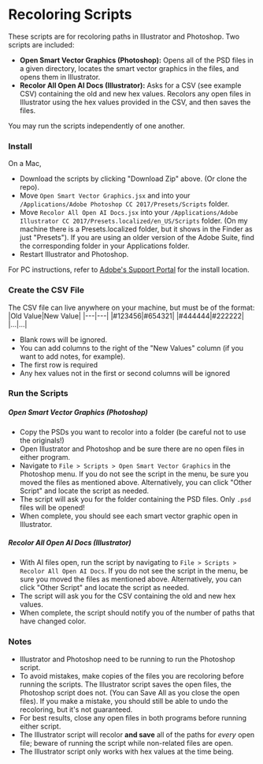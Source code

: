 # Recoloring Scripts
These scripts are for recoloring paths in Illustrator and Photoshop.  Two scripts are included:
- **Open Smart Vector Graphics (Photoshop):** Opens all of the PSD files in a given directory, locates the smart vector graphics in the files, and opens them in Illustrator.
- **Recolor All Open AI Docs (Illustrator):** Asks for a CSV (see example CSV) containing the old and new hex values.  Recolors any open files in Illustrator using the hex values provided in the CSV, and then saves the files.  

You may run the scripts independently of one another.

### Install
On a Mac,
- Download the scripts by clicking "Download Zip" above.  (Or clone the repo).
- Move `Open Smart Vector Graphics.jsx` and into your `/Applications/Adobe Photoshop CC 2017/Presets/Scripts` folder.
- Move `Recolor All Open AI Docs.jsx` into your `/Applications/Adobe Illustrator CC 2017/Presets.localized/en_US/Scripts` folder.  (On my machine there is a Presets.localized folder, but it shows in the Finder as just "Presets").  If you are using an older version of the Adobe Suite, find the corresponding folder in your Applications folder.
- Restart Illustrator and Photoshop.

For PC instructions, refer to [Adobe's Support Portal](https://helpx.adobe.com/photoshop/using/scripting.html) for the install location.

### Create the CSV File
The CSV file can live anywhere on your machine, but must be of the format:
|Old Value|New Value|
|---|---|
|#123456|#654321|
|#444444|#222222|
|...|...|

- Blank rows will be ignored.
- You can add columns to the right of the "New Values" column (if you want to add notes, for example).
- The first row is required
- Any hex values not in the first or second columns will be ignored

### Run the Scripts
##### Open Smart Vector Graphics (Photoshop)
- Copy the PSDs you want to recolor into a folder (be careful not to use the originals!)
- Open Illustrator and Photoshop and be sure there are no open files in either program.
- Navigate to `File > Scripts > Open Smart Vector Graphics` in the Photoshop menu.  If you do not see the script in the menu, be sure you moved the files as mentioned above.  Alternatively, you can click "Other Script" and locate the script as needed.
- The script will ask you for the folder containing the PSD files.  Only `.psd` files will be opened!
- When complete, you should see each smart vector graphic open in Illustrator.

##### Recolor All Open AI Docs (Illustrator)
- With AI files open, run the script by navigating to `File > Scripts > Recolor All Open AI Docs`.  If you do not see the script in the menu, be sure you moved the files as mentioned above.  Alternatively, you can click "Other Script" and locate the script as needed.
- The script will ask you for the CSV containing the old and new hex values.
- When complete, the script should notify you of the number of paths that have changed color.

### Notes
- Illustrator and Photoshop need to be running to run the Photoshop script.
- To avoid mistakes, make copies of the files you are recoloring before running the scripts.  The Illustrator script saves the open files, the Photoshop script does not. (You can Save All as you close the open files).  If you make a mistake, you should still be able to undo the recoloring, but it's not guaranteed.
- For best results, close any open files in both programs before running either script.
- The Illustrator script will recolor **and save** all of the paths for *every* open file; beware of running the script while non-related files are open.
- The Illustrator script only works with hex values at the time being.

